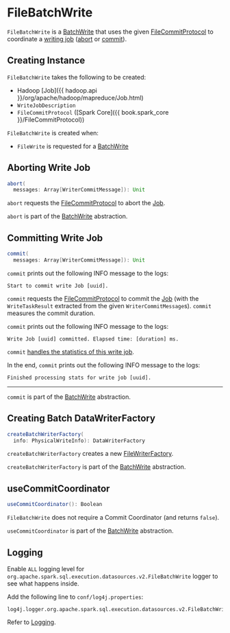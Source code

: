 # FileBatchWrite

`FileBatchWrite` is a [BatchWrite](../connector/BatchWrite.md) that uses the given [FileCommitProtocol](#committer) to coordinate a [writing job](#job) ([abort](#abort) or [commit](#commit)).

## Creating Instance

`FileBatchWrite` takes the following to be created:

* <span id="job"> Hadoop [Job]({{ hadoop.api }}/org/apache/hadoop/mapreduce/Job.html)
* <span id="description"> `WriteJobDescription`
* <span id="committer"> `FileCommitProtocol` ([Spark Core]({{ book.spark_core }}/FileCommitProtocol))

`FileBatchWrite` is created when:

* `FileWrite` is requested for a [BatchWrite](FileWrite.md#toBatch)

## <span id="abort"> Aborting Write Job

```scala
abort(
  messages: Array[WriterCommitMessage]): Unit
```

`abort` requests the [FileCommitProtocol](#committer) to abort the [Job](#job).

`abort` is part of the [BatchWrite](../connector/BatchWrite.md#abort) abstraction.

## <span id="commit"> Committing Write Job

```scala
commit(
  messages: Array[WriterCommitMessage]): Unit
```

`commit` prints out the following INFO message to the logs:

```text
Start to commit write Job [uuid].
```

`commit` requests the [FileCommitProtocol](#committer) to commit the [Job](#job) (with the `WriteTaskResult` extracted from the given `WriterCommitMessage`s). `commit` measures the commit duration.

`commit` prints out the following INFO message to the logs:

```text
Write Job [uuid] committed. Elapsed time: [duration] ms.
```

`commit` [handles the statistics of this write job](FileFormatWriter.md#processStats).

In the end, `commit` prints out the following INFO message to the logs:

```text
Finished processing stats for write job [uuid].
```

---

`commit` is part of the [BatchWrite](../connector/BatchWrite.md#commit) abstraction.

## <span id="createBatchWriterFactory"> Creating Batch DataWriterFactory

```scala
createBatchWriterFactory(
  info: PhysicalWriteInfo): DataWriterFactory
```

`createBatchWriterFactory` creates a new [FileWriterFactory](FileWriterFactory.md).

`createBatchWriterFactory` is part of the [BatchWrite](../connector/BatchWrite.md#createBatchWriterFactory) abstraction.

## <span id="useCommitCoordinator"> useCommitCoordinator

```scala
useCommitCoordinator(): Boolean
```

`FileBatchWrite` does not require a Commit Coordinator (and returns `false`).

`useCommitCoordinator` is part of the [BatchWrite](../connector/BatchWrite.md#useCommitCoordinator) abstraction.

## Logging

Enable `ALL` logging level for `org.apache.spark.sql.execution.datasources.v2.FileBatchWrite` logger to see what happens inside.

Add the following line to `conf/log4j.properties`:

```text
log4j.logger.org.apache.spark.sql.execution.datasources.v2.FileBatchWrite=ALL
```

Refer to [Logging](../spark-logging.md).
